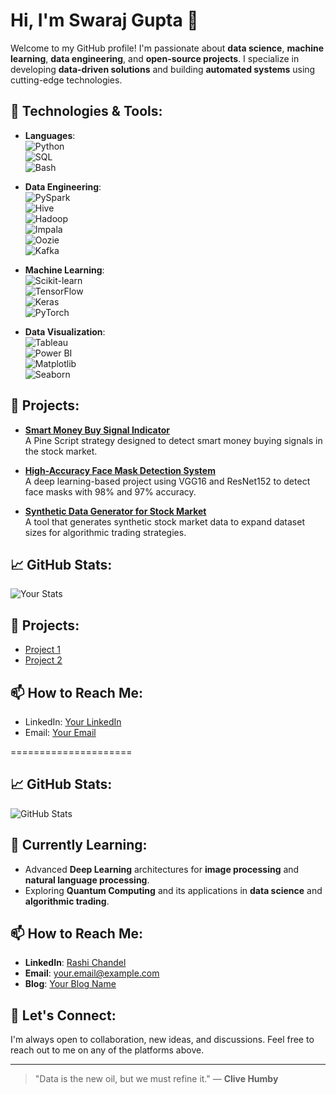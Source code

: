 # Hi, I'm Swaraj Gupta 👋

Welcome to my GitHub profile! I'm passionate about **data science**, **machine learning**, **data engineering**, and **open-source projects**. I specialize in developing **data-driven solutions** and building **automated systems** using cutting-edge technologies.

## 🔧 Technologies & Tools:

- **Languages**:  
  ![Python](https://img.shields.io/badge/Python-%233776AB.svg?&style=for-the-badge&logo=python&logoColor=white)  
  ![SQL](https://img.shields.io/badge/SQL-%2300f.svg?&style=for-the-badge&logo=sql&logoColor=white)  
  ![Bash](https://img.shields.io/badge/Bash-%23121011.svg?&style=for-the-badge&logo=gnubash&logoColor=white)

- **Data Engineering**:  
  ![PySpark](https://img.shields.io/badge/PySpark-%23E76F00.svg?&style=for-the-badge&logo=apache-spark&logoColor=white)  
  ![Hive](https://img.shields.io/badge/Hive-%23FB8C00.svg?&style=for-the-badge&logo=apache-hive&logoColor=white)  
  ![Hadoop](https://img.shields.io/badge/Hadoop-%23FF8000.svg?&style=for-the-badge&logo=apache-hadoop&logoColor=white)  
  ![Impala](https://img.shields.io/badge/Impala-%2340A4C7.svg?&style=for-the-badge&logo=cloudera&logoColor=white)  
  ![Oozie](https://img.shields.io/badge/Oozie-%236F71A3.svg?&style=for-the-badge&logo=apache&logoColor=white)  
  ![Kafka](https://img.shields.io/badge/Kafka-%231F1F1F.svg?&style=for-the-badge&logo=apache-kafka&logoColor=white)

- **Machine Learning**:  
  ![Scikit-learn](https://img.shields.io/badge/Scikit%20Learn-%23F7931E.svg?&style=for-the-badge&logo=scikit-learn&logoColor=white)  
  ![TensorFlow](https://img.shields.io/badge/TensorFlow-%23FF6F00.svg?&style=for-the-badge&logo=tensorflow&logoColor=white)  
  ![Keras](https://img.shields.io/badge/Keras-%23D00000.svg?&style=for-the-badge&logo=keras&logoColor=white)  
  ![PyTorch](https://img.shields.io/badge/PyTorch-%23EE4C2C.svg?&style=for-the-badge&logo=pytorch&logoColor=white)

- **Data Visualization**:  
  ![Tableau](https://img.shields.io/badge/Tableau-%23E97627.svg?&style=for-the-badge&logo=tableau&logoColor=white)  
  ![Power BI](https://img.shields.io/badge/Power%20BI-%23F2C811.svg?&style=for-the-badge&logo=powerbi&logoColor=white)  
  ![Matplotlib](https://img.shields.io/badge/Matplotlib-%23FF6347.svg?&style=for-the-badge&logo=matplotlib&logoColor=white)  
  ![Seaborn](https://img.shields.io/badge/Seaborn-%23FF8C00.svg?&style=for-the-badge&logo=seaborn&logoColor=white)


## 🚀 Projects:
- [**Smart Money Buy Signal Indicator**](https://github.com/yourusername/smart-money-buy-signal)  
  A Pine Script strategy designed to detect smart money buying signals in the stock market.
  
- [**High-Accuracy Face Mask Detection System**](https://github.com/yourusername/face-mask-detection)  
  A deep learning-based project using VGG16 and ResNet152 to detect face masks with 98% and 97% accuracy.

- [**Synthetic Data Generator for Stock Market**](https://github.com/yourusername/synthetic-data-generator)  
  A tool that generates synthetic stock market data to expand dataset sizes for algorithmic trading strategies.

## 📈 GitHub Stats:
![Your Stats](https://github-readme-stats.vercel.app/api?username=yourusername&show_icons=true&hide_title=true&hide=prs&count_private=true)

## 🚀 Projects:
- [Project 1](link-to-project)
- [Project 2](link-to-project)

## 📫 How to Reach Me:
- LinkedIn: [Your LinkedIn](https://www.linkedin.com/in/yourprofile/)
- Email: [Your Email](mailto:your@email.com)


=====================





## 📈 GitHub Stats:
![GitHub Stats](https://github-readme-stats.vercel.app/api?username=yourusername&show_icons=true&hide_title=true&hide=prs&count_private=true)

## 🌱 Currently Learning:
- Advanced **Deep Learning** architectures for **image processing** and **natural language processing**.
- Exploring **Quantum Computing** and its applications in **data science** and **algorithmic trading**.

## 📫 How to Reach Me:
- **LinkedIn**: [Rashi Chandel](https://www.linkedin.com/in/rashichandel)
- **Email**: [your.email@example.com](mailto:your.email@example.com)
- **Blog**: [Your Blog Name](https://www.yourblog.com)

## 💬 Let's Connect:
I'm always open to collaboration, new ideas, and discussions. Feel free to reach out to me on any of the platforms above.

---

> "Data is the new oil, but we must refine it." — **Clive Humby**
